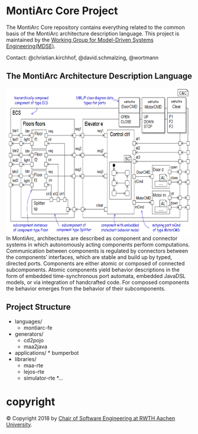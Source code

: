 # MontiArc Core Project

The MontiArc Core repository contains everything related to the common basis of the MontiArc architecture description language. This project is maintained by the [Working Group for Model-Driven Systems Engineering(MDSE)][mdse].

Contact: @christian.kirchhof, @david.schmalzing, @wortmann

[se-rwth]: http://www.se-rwth.de
[mdse]:http://www.se-rwth.de/teams/mdse/

## The MontiArc Architecture Description Language

<img  align="right" src="pics/elevatorExample.PNG" alt="drawing" height="400px"/>

In MontiArc, architectures are described as component and connector systems in which autonomously acting components perform computations. Communication between components is regulated by connectors between the components’ interfaces, which are stable and build up by typed, directed ports. Components are either atomic or composed of connected subcomponents. Atomic components yield behavior descriptions in the form of embedded time-synchronous port automata, embedded JavaDSL models, or via integration of handcrafted code. For composed components the behavior emerges from the behavior of their subcomponents. 

## Project Structure

* languages/
  * montiarc-fe
* generators/
	* cd2pojo
	* maa2java
* applications/
	  * bumperbot    
* libraries/
  * maa-rte
  * lejos-rte
  * simulator-rte
	*...

# copyright

© Copyright 2018 by [Chair of Software Engineering at RWTH Aachen University][se-rwth].